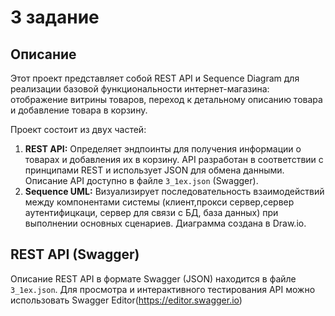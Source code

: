 # 3 задание
## Описание

Этот проект представляет собой REST API и Sequence Diagram для реализации базовой функциональности интернет-магазина: 
отображение витрины товаров, переход к детальному описанию товара и добавление товара в корзину.

Проект состоит из двух частей:

1.  **REST API:** Определяет эндпоинты для получения информации о товарах и добавления их в корзину.
   API разработан в соответствии с принципами REST и использует JSON для обмена данными.
   Описание API доступно в файле `3_1ex.json` (Swagger).
3.  **Sequence UML:** Визуализирует последовательность взаимодействий между компонентами системы (клиент,прокси сервер,сервер аутентифицкаци,
сервер для связи с БД, база данных) при выполнении основных сценариев. Диаграмма создана в Draw.io.

## REST API (Swagger)
Описание REST API в формате Swagger (JSON) находится в файле `3_1ex.json`. 
Для просмотра и интерактивного тестирования API можно использовать Swagger Editor(https://editor.swagger.io)
